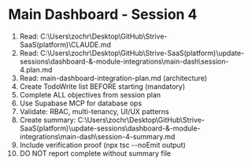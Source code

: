 # Main Dashboard - Session 4

1. Read: C:\Users\zochr\Desktop\GitHub\Strive-SaaS\(platform)\CLAUDE.md
2. Read: C:\Users\zochr\Desktop\GitHub\Strive-SaaS\(platform)\update-sessions\dashboard-&-module-integrations\main-dash\session-4.plan.md
3. Read: main-dashboard-integration-plan.md (architecture)
4. Create TodoWrite list BEFORE starting (mandatory)
5. Complete ALL objectives from session plan
6. Use Supabase MCP for database ops
7. Validate: RBAC, multi-tenancy, UI/UX patterns
8. Create summary: C:\Users\zochr\Desktop\GitHub\Strive-SaaS\(platform)\update-sessions\dashboard-&-module-integrations\main-dash\session-4-summary.md
9. Include verification proof (npx tsc --noEmit output)
10. DO NOT report complete without summary file